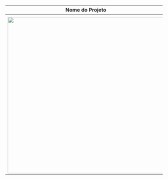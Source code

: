 | Nome do Projeto | Link |
| --- | --- |
| <!-- COMPONENTS_PROJECT:START -->
| [<img width='500px' src='https://opengraph.githubassets.com/cf9f1db04b6e4e2b7a984902d69b889f717d09cb94b8b4296ffffc16d0c73120/lucas-or-ramon/finance'/>](https://github.com/lucas-or-ramon/finance) | [<img width='500px' src='https://gerador-de-imagens-omariosouto-alura-challenges.vercel.app/api/image-generator?url=https://github.com/lucas-or-ramon/finance'/>](https://github.com/lucas-or-ramon/finance)

<!-- COMPONENTS_PROJECT:END -->
